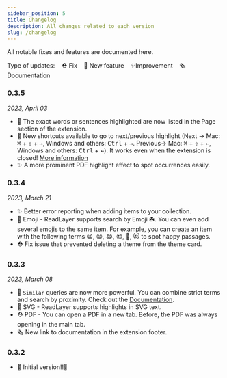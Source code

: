 ```yaml
---
sidebar_position: 5
title: Changelog
description: All changes related to each version
slug: /changelog
---
```


All notable fixes and features are documented here.

Type of updates: &nbsp;&nbsp; ⛑ Fix &nbsp;&nbsp; 🎁 New feature  &nbsp;&nbsp; ✨Improvement &nbsp;&nbsp; 🗞 Documentation 

### 0.3.5
_2023, April 03_

- 🎁 The exact words or sentences highlighted are now listed in the Page section of the extension.
- 🎁 New shortcuts available to go to next/previous highlight (Next -> Mac: <kbd>⌘</kbd> + <kbd>⇧</kbd> + <kbd>→</kbd>, Windows and others: <kbd>Ctrl</kbd> + <kbd>→</kbd>. Previous-> Mac: <kbd>⌘</kbd> + <kbd>⇧</kbd> + <kbd>←</kbd>, Windows and others: <kbd>Ctrl</kbd> + <kbd>←</kbd>). It works even when the extension is closed! [More information](/hotkeys)
- ✨ A more prominent PDF highlight effect to spot occurrences easily.

### 0.3.4
_2023, March 21_

- ✨ Better error reporting when adding items to your collection.
- 🎁 Emoji - ReadLayer supports search by Emoji ☘️. You can even add several emojis to the same item. For example, you can create an item with the following terms 😀, 😁, 😂, 😍, 🤗, 😻 to spot happy passages.
- ⛑ Fix issue that prevented deleting a theme from the theme card.

### 0.3.3
_2023, March 08_

- 🎁 `Similar` queries are now more powerful. You can combine strict terms and search by proximity. Check out the [Documentation](queries#similar). 
- 🎁 SVG - ReadLayer supports highlights in SVG text.
- ⛑ PDF - You can open a PDF in a new tab. Before, the PDF was always opening in the main tab. 
- 🗞 New link to documentation in the extension footer.

### 0.3.2

- 🎉 Initial version!!🤖